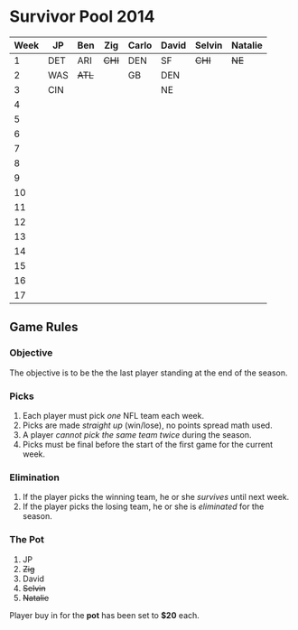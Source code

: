 # Survivor Pool 2014

| Week | JP | Ben   | Zig     | Carlo | David | Selvin | Natalie |
|------|----|-------|---------|-------|-------|--------|---------|
| 1    |DET |ARI    |~~CHI~~  |  DEN  |SF     |~~CHI~~ |~~NE~~   |
| 2    |WAS |~~ATL~~|         |  GB   |DEN    |        |         |
| 3    |CIN |       |         |       |NE     |        |         |
| 4    |    |       |         |       |       |        |         |
| 5    |    |       |         |       |       |        |         |
| 6    |    |       |         |       |       |        |         |
| 7    |    |       |         |       |       |        |         |
| 8    |    |       |         |       |       |        |         |
| 9    |    |       |         |       |       |        |         |
| 10   |    |       |         |       |       |        |         |
| 11   |    |       |         |       |       |        |         |
| 12   |    |       |         |       |       |        |         |
| 13   |    |       |         |       |       |        |         |
| 14   |    |       |         |       |       |        |         |
| 15   |    |       |         |       |       |        |         |
| 16   |    |       |         |       |       |        |         |
| 17   |    |       |         |       |       |        |         |

## Game Rules

### Objective
The objective is to be the the last player standing at the end of the season.

### Picks
1. Each player must pick *one* NFL team each week.
2. Picks are made *straight up* (win/lose), no points spread math used.
3. A player *cannot pick the same team twice* during the season.
4. Picks must be final before the start of the first game for the current week.

### Elimination
1. If the player picks the winning team, he or she *survives* until next week.
2. If the player picks the losing team, he or she is *eliminated* for the season.

### The Pot
1. JP
2. ~~Zig~~
3. David
4. ~~Selvin~~
5. ~~Natalie~~

Player buy in for the **pot** has been set to **$20** each.
